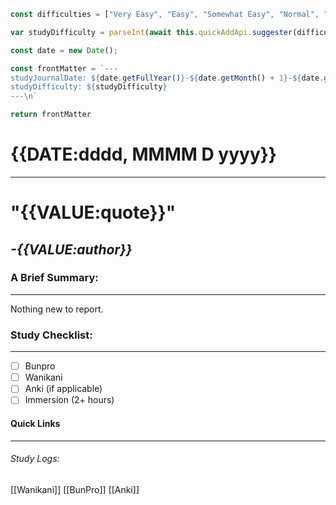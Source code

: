 ```js quickadd
const difficulties = ["Very Easy", "Easy", "Somewhat Easy", "Normal", "Somewhat Difficult", "Difficult", "Very Difficult"];

var studyDifficulty = parseInt(await this.quickAddApi.suggester(difficulties, difficulties.map((x, idx) => idx)));

const date = new Date();

const frontMatter = `---
studyJournalDate: ${date.getFullYear()}-${date.getMonth() + 1}-${date.getDate()}
studyDifficulty: ${studyDifficulty}
---\n`

return frontMatter
```
# {{DATE:dddd, MMMM D yyyy}}
---
# "{{VALUE:quote}}"

## *-{{VALUE:author}}*


### A Brief Summary:
---
Nothing new to report.

### Study Checklist:
---
- [ ] Bunpro
- [ ] Wanikani
- [ ] Anki (if applicable)
- [ ] Immersion (2+ hours)

#### Quick Links
---
###### Study Logs:
[[Wanikani]]
[[BunPro]]
[[Anki]]